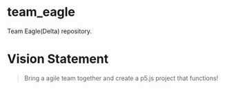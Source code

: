 # team_eagle
Team Eagle(Delta) repository.


# Vision Statement
> Bring a agile team together and create a p5.js project that functions!
